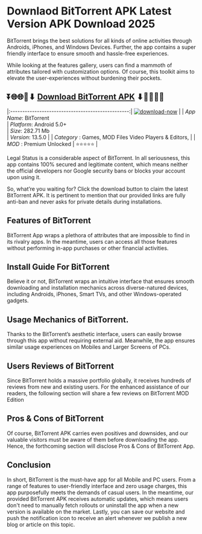 # Downlaod BitTorrent APK Latest Version APK Download 2025

BitTorrent brings the best solutions for all kinds of online activities through Androids, iPhones, and Windows Devices. Further, the app contains a super friendly interface to ensure smooth and hassle-free experiences.

While looking at the features gallery, users can find a mammoth of attributes tailored with customization options. Of course, this toolkit aims to elevate the user-experiences without burdening their pockets.

## ⏬🌐🌐📌⬇ [Download BitTorrent APK](https://newsloopy.com/bittorrent-apk/) ⬇📌🌐🌐⏬

|:-------------------------------------------------:|
[![download-now](https://github.com/user-attachments/assets/22657e67-9d2d-46af-a41a-5d365d2ddc1f)](https://newsloopy.com/bittorrent-apk/)  |
| *App Name*: BitTorrent                     
| *Platform*: Android 5.0+                     
| *Size*: 282.71 Mb                                                  
| *Version*: 13.5.0    |
| *Category* : Games, MOD Files Video Players & Editors, |
| *MOD* : Premium Unlocked
| ⭐⭐⭐⭐⭐ |

Legal Status is a considerable aspect of BitTorrent. In all seriousness, this app contains 100% secured and legitimate content, which means neither the official developers nor Google security bans or blocks your account upon using it. 

So, what’re you waiting for? Click the download button to claim the latest BitTorrent APK. It is pertinent to mention that our provided links are fully anti-ban and never asks for private details during installations. 

## Features of BitTorrent

BitTorrent App wraps a plethora of attributes that are impossible to find in its rivalry apps. In the meantime, users can access all those features without performing in-app purchases or other financial activities.

## Install Guide For BitTorrent

Believe it or not, BitTorrent wraps an intuitive interface that ensures smooth downloading and installation mechanics across diverse-natured devices, including Androids, iPhones, Smart TVs, and other Windows-operated gadgets.

## Usage Mechanics of BitTorrent. 

Thanks to the BitTorrent’s aesthetic interface, users can easily browse through this app without requiring external aid. Meanwhile, the app ensures similar usage experiences on Mobiles and Larger Screens of PCs.

## Users Reviews of BitTorrent

Since BitTorrent holds a massive portfolio globally, it receives hundreds of reviews from new and existing users. For the enhanced assistance of our readers, the following section will share a few reviews on BitTorrent MOD Edition

## Pros & Cons of BitTorrent

Of course, BitTorrent APK carries even positives and downsides, and our valuable visitors must be aware of them before downloading the app. Hence, the forthcoming section will disclose Pros & Cons of BitTorrent App.

## Conclusion

In short, BitTorrent is the must-have app for all Mobile and PC users. From a range of features to user-friendly interface and zero usage charges, this app purposefully meets the demands of casual users. In the meantime, our provided BitTorrent APK receives automatic updates, which means users don't need to manually fetch rollouts or uninstall the app when a new version is available on the market. Lastly, you can save our website and push the notification icon to receive an alert whenever we publish a new blog or article on this topic. 
